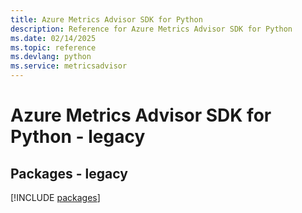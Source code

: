 ```yaml
---
title: Azure Metrics Advisor SDK for Python
description: Reference for Azure Metrics Advisor SDK for Python
ms.date: 02/14/2025
ms.topic: reference
ms.devlang: python
ms.service: metricsadvisor
---
```

# Azure Metrics Advisor SDK for Python - legacy
## Packages - legacy
[!INCLUDE [packages](metrics-advisor-index.md)]